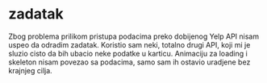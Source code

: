 # zadatak


Zbog problema prilikom pristupa podacima preko dobijenog Yelp API nisam uspeo da odradim zadatak. 
Koristio sam neki, totalno drugi API, koji mi je sluzio cisto da bih ubacio neke podatke u karticu.
Animaciju za loading i skeleton nisam povezao sa podacima, samo sam ih ostavio uradjene bez krajnjeg cilja.
